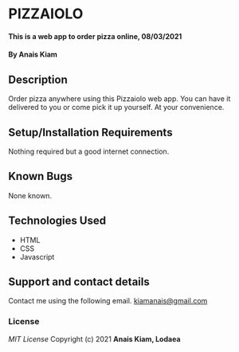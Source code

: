 # PIZZAIOLO
#### This is a web app to order pizza online, 08/03/2021
#### By **Anais Kiam**
## Description
Order pizza anywhere using this Pizzaiolo web app. You can have it delivered to you or come pick it up yourself. At your convenience.
## Setup/Installation Requirements
Nothing required but a good internet connection.
## Known Bugs
None known.
## Technologies Used
- HTML
- CSS
- Javascript
## Support and contact details
Contact me using the following email.
kiamanais@gmail.com
### License
*MIT License*
Copyright (c) 2021 **Anais Kiam, Lodaea**
  